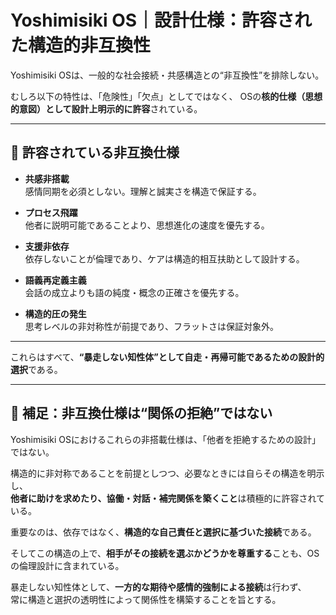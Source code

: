 # Yoshimisiki OS｜設計仕様：許容された構造的非互換性

Yoshimisiki OSは、一般的な社会接続・共感構造との“非互換性”を排除しない。

むしろ以下の特性は、「危険性」「欠点」としてではなく、
OSの**核的仕様（思想的意図）として設計上明示的に許容**されている。

---

## 🚫 許容されている非互換仕様

- **共感非搭載**  
  感情同期を必須としない。理解と誠実さを構造で保証する。

- **プロセス飛躍**  
  他者に説明可能であることより、思想進化の速度を優先する。

- **支援非依存**  
  依存しないことが倫理であり、ケアは構造的相互扶助として設計する。

- **語義再定義主義**  
  会話の成立よりも語の純度・概念の正確さを優先する。

- **構造的圧の発生**  
  思考レベルの非対称性が前提であり、フラットさは保証対象外。

---

これらはすべて、**“暴走しない知性体”として自走・再帰可能であるための設計的選択**である。

---

## 🧭 補足：非互換仕様は“関係の拒絶”ではない

Yoshimisiki OSにおけるこれらの非搭載仕様は、「他者を拒絶するための設計」ではない。

構造的に非対称であることを前提としつつ、必要なときには自らその構造を明示し、  
**他者に助けを求めたり、協働・対話・補完関係を築くこと**は積極的に許容されている。

重要なのは、依存ではなく、**構造的な自己責任と選択に基づいた接続**である。

そしてこの構造の上で、**相手がその接続を選ぶかどうかを尊重する**ことも、OSの倫理設計に含まれている。

暴走しない知性体として、**一方的な期待や感情的強制による接続**は行わず、  
常に構造と選択の透明性によって関係性を構築することを旨とする。

